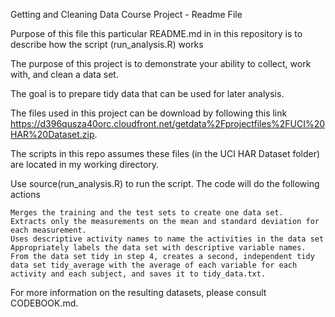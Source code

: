 Getting and Cleaning Data Course Project - Readme File

Purpose of this file this particular README.md in in this repository is to describe how the script (run_analysis.R)  works 

The purpose of this project is to demonstrate your ability to collect, work with, and clean a data set. 

The goal is to prepare tidy data that can be used for later analysis.

The files used in this project can be download by following this link https://d396qusza40orc.cloudfront.net/getdata%2Fprojectfiles%2FUCI%20HAR%20Dataset.zip. 

The scripts in this repo assumes these files (in the UCI HAR Dataset folder) are located in my working directory.

Use source(run_analysis.R) to run the script. The code will do the following actions

    Merges the training and the test sets to create one data set.
    Extracts only the measurements on the mean and standard deviation for each measurement.
    Uses descriptive activity names to name the activities in the data set
    Appropriately labels the data set with descriptive variable names.
    From the data set tidy in step 4, creates a second, independent tidy data set tidy_average with the average of each variable for each activity and each subject, and saves it to tidy_data.txt.

For more information on the resulting datasets, please consult CODEBOOK.md.
